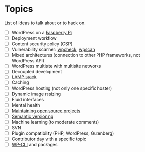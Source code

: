 # Topics

List of ideas to talk about or to hack on.

- [ ] WordPress on a [Raspberry Pi](https://www.raspberrypi.org/)
- [ ] Deployment workflow
- [ ] Content security policy (CSP)
- [ ] Vulnerability scanner: [wpcheck](https://github.com/sergejmueller/wpcheck), [wpscan](https://github.com/wpscanteam/wpscan)
- [ ] Mixed architectures (connection to other PHP frameworks, not WordPress API)
- [ ] WordPress multisite with multisite networks
- [ ] Decoupled development
- [ ] [LAMP stack](https://en.wikipedia.org/wiki/LAMP_(software_bundle))
- [ ] Caching
- [ ] WordPress hosting (not only one specific hoster)
- [ ] Dynamic image resizing
- [ ] Fluid interfaces
- [ ] Mental health
- [ ] [Maintaining open source projects](https://nolanlawson.com/2017/03/05/what-it-feels-like-to-be-an-open-source-maintainer/)
- [ ] [Semantic versioning](https://alexandergoller.com/semantic-versioning-wordpress-userland/)
- [ ] Machine learning (to moderate comments)
- [ ] SVN
- [ ] Plugin compatibility (PHP, WordPress, Gutenberg)
- [ ] Contributor day with a specific topic
- [ ] [WP-CLI](https://wp-cli.org/) and packages
